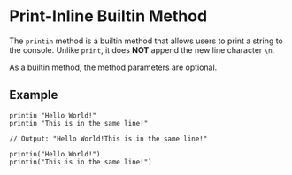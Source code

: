 # Print-Inline Builtin Method

The `printin` method is a builtin method that allows users to print a string to the console.
Unlike `print`, it does **NOT** append the new line character `\n`.

As a builtin method, the method parameters are optional.

## Example

```gno
printin "Hello World!"
printin "This is in the same line!"

// Output: "Hello World!This is in the same line!"

printin("Hello World!")
printin("This is in the same line!")
```
